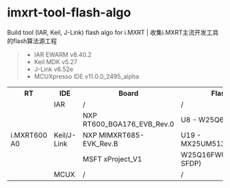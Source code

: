 # imxrt-tool-flash-algo
Build tool (IAR, Keil, J-Link) flash algo for i.MXRT | 收集i.MXRT主流开发工具的flash算法源工程

> * IAR EWARM v8.40.2  
> * Keil MDK v5.27  
> * J-Link v6.52e  
> * MCUXpresso IDE v11.0.0_2495_alpha  

<table><tbody>
    <tr>
        <th>RT</th>
        <th>IDE</th>
        <th>Board</th>
        <th>Flash</th>
        <th>Status</th>
    </tr>
    <tr>
        <td rowspan="5">i.MXRT600 A0</td>
        <td>IAR</td>
        <td>/</td>
        <td>/</td>
        <td>/</td>
    </tr>
    <tr>
        <td rowspan="3">Keil/J-Link</td>
        <td>NXP RT600_BGA176_EVB_Rev.0</td>
        <td>U8 - W25Q64FW</td>
        <td>Done, FlashPrg.c</td>
    </tr>
    <tr>
        <td>NXP MIMXRT685-EVK_Rev.B</td>
        <td>U19 - MX25UM51345GXDI00</td>
        <td>/</td>
    </tr>
    <tr>
        <td>MSFT xProject_V1</td>
        <td>W25Q16FWUXIE (no SFDP)</td>
        <td>Done, FlashPrg_w25q_nosfdp_v2.c</td>
    </tr>
    <tr>
        <td>MCUX</td>
        <td>/</td>
        <td>/</td>
        <td>/</td>
    </tr>
</table>
